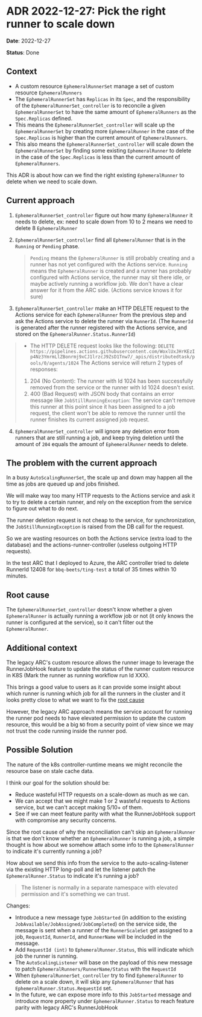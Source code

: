 # ADR 2022-12-27: Pick the right runner to scale down
**Date**: 2022-12-27

**Status**: Done

## Context

- A custom resource `EphemeralRunnerSet` manage a set of custom resource `EphemeralRunners`
- The `EphemeralRunnerSet` has `Replicas` in its `Spec`, and the responsibility of the `EphemeralRunnerSet_controller` is to reconcile a given `EphemeralRunnerSet` to have
 the same amount of `EphemeralRunners` as the `Spec.Replicas` defined.
 - This means the `EphemeralRunnerSet_controller` will scale up the `EphemeralRunnerSet` by creating more `EphemeralRunner` in the case of the `Spec.Replicas` is higher than
 the current amount of `EphemeralRunners`.
 - This also means the `EphemeralRunnerSet_controller` will scale down the `EphemeralRunnerSet` by finding some existing `EphemeralRunner` to delete in the case of
  the `Spec.Replicas` is less than the current amount of `EphemeralRunners`.

 This ADR is about how can we find the right existing `EphemeralRunner` to delete when we need to scale down.


 ## Current approach

1. `EphemeralRunnerSet_controller` figure out how many `EphemeralRunner` it needs to delete, ex: need to scale down from 10 to 2 means we need to delete 8 `EphemeralRunner`

2. `EphemeralRunnerSet_controller` find all `EphemeralRunner` that is in the `Running` or `Pending` phase.
    > `Pending` means the `EphemeralRunner` is still probably creating and a runner has not yet configured with the Actions service.
    > `Running` means the `EphemeralRunner` is created and a runner has probably configured with Actions service, the runner may sit there idle,
    > or maybe actively running a workflow job. We don't have a clear answer for it from the ARC side. (Actions service knows it for sure)

3. `EphemeralRunnerSet_controller` make an HTTP DELETE request to the Actions service for each `EphemeralRunner` from the previous step and ask the Actions service to delete the runner via `RunnerId`.
(The `RunnerId` is generated after the runner registered with the Actions service, and stored on the `EphemeralRunner.Status.RunnerId`)
  > - The HTTP DELETE request looks like the following:
  > `DELETE https://pipelines.actions.githubusercontent.com/WoxlUxJHrKEzIp4Nz3YmrmLlZBonrmj9xCJ1lrzcJ9ZsD1Tnw7/_apis/distributedtask/pools/0/agents/1024`
  > The Actions service will return 2 types of responses:
  >  1. 204 (No Content): The runner with Id 1024 has been successfully removed from the service or the runner with Id 1024 doesn't exist.
  >  2. 400 (Bad Request) with JSON body that contains an error message like `JobStillRunningException`: The service can't remove this runner at this point since it has been
  >  assigned to a job request, the client won't be able to remove the runner until the runner finishes its current assigned job request.

4. `EphemeralRunnerSet_controller` will ignore any deletion error from runners that are still running a job, and keep trying deletion until the amount of `204` equals the amount of
`EphemeralRunner` needs to delete.

## The problem with the current approach

In a busy `AutoScalingRunnerSet`, the scale up and down may happen all the time as jobs are queued up and jobs finished.

We will make way too many HTTP requests to the Actions service and ask it to try to delete a certain runner, and rely on the exception from the service to figure out what to do next.

The runner deletion request is not cheap to the service, for synchronization, the `JobStillRunningException` is raised from the DB call for the request.

So we are wasting resources on both the Actions service (extra load to the database) and the actions-runner-controller (useless outgoing HTTP requests).

In the test ARC that I deployed to Azure, the ARC controller tried to delete RunnerId 12408 for `bbq-beets/ting-test` a total of 35 times within 10 minutes.

## Root cause

The `EphemeralRunnerSet_controller` doesn't know whether a given `EphemeralRunner` is actually running a workflow job or not
(it only knows the runner is configured at the service), so it can't filter out the `EphemeralRunner`.

## Additional context

The legacy ARC's custom resource allows the runner image to leverage the RunnerJobHook feature to update the status of the runner custom resource in K8S (Mark the runner as running workflow run Id XXX).

This brings a good value to users as it can provide some insight about which runner is running which job for all the runners in the cluster and it looks pretty close to what we want to fix the [root cause](#root-cause)

However, the legacy ARC approach means the service account for running the runner pod needs to have elevated permission to update the custom resource,
this would be a big `NO` from a security point of view since we may not trust the code running inside the runner pod.

## Possible Solution

The nature of the k8s controller-runtime means we might reconcile the resource base on stale cache data.

I think our goal for the solution should be:
- Reduce wasteful HTTP requests on a scale-down as much as we can.
- We can accept that we might make 1 or 2 wasteful requests to Actions service, but we can't accept making 5/10+ of them.
- See if we can meet feature parity with what the RunnerJobHook support with compromise any security concerns.

Since the root cause of why the reconciliation can't skip an `EphemeralRunner` is that we don't know whether an `EphemeralRunner` is running a job,
a simple thought is how about we somehow attach some info to the `EphemeralRunner` to indicate it's currently running a job?

How about we send this info from the service to the auto-scaling-listener via the existing HTTP long-poll
and let the listener patch the `EphemeralRunner.Status` to indicate it's running a job?
> The listener is normally in a separate namespace with elevated permission and it's something we can trust.

Changes:
- Introduce a new message type `JobStarted` (in addition to the existing `JobAvailable/JobAssigned/JobCompleted`) on the service side, the message is sent when a runner of the `RunnerScaleSet` get assigned to a job,
  `RequestId`, `RunnerId`, and `RunnerName` will be included in the message.
- Add `RequestId (int)` to `EphemeralRunner.Status`, this will indicate which job the runner is running.
- The `AutoScalingListener` will base on the payload of this new message to patch `EphemeralRunners/RunnerName/Status` with the `RequestId`
- When `EphemeralRunnerSet_controller` try to find `EphemeralRunner` to delete on a scale down, it will skip any `EphemeralRunner` that has `EphemeralRunner.Status.RequestId` set.
- In the future, we can expose more info to this `JobStarted` message and introduce more property under `EphemeralRunner.Status` to reach feature parity with legacy ARC's RunnerJobHook
